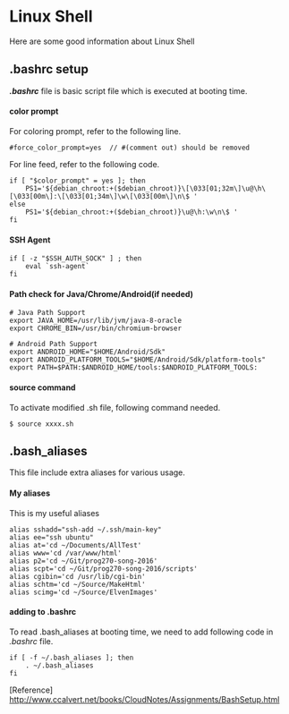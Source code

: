 # Linux Shell
Here are some good information about Linux Shell

## .bashrc setup
***.bashrc*** file is basic script file which is executed at booting time.
#### color prompt
For coloring prompt, refer to the following line.
```
#force_color_prompt=yes  // #(comment out) should be removed
```
For line feed, refer to the following code.
```
if [ "$color_prompt" = yes ]; then
    PS1='${debian_chroot:+($debian_chroot)}\[\033[01;32m\]\u@\h\[\033[00m\]:\[\033[01;34m\]\w\[\033[00m\]\n\$ '
else
    PS1='${debian_chroot:+($debian_chroot)}\u@\h:\w\n\$ '
fi
```
#### SSH Agent
```
if [ -z "$SSH_AUTH_SOCK" ] ; then
    eval `ssh-agent`
fi
```
#### Path check for Java/Chrome/Android(if needed)
```
# Java Path Support
export JAVA_HOME=/usr/lib/jvm/java-8-oracle
export CHROME_BIN=/usr/bin/chromium-browser

# Android Path Support
export ANDROID_HOME="$HOME/Android/Sdk"
export ANDROID_PLATFORM_TOOLS="$HOME/Android/Sdk/platform-tools"
export PATH=$PATH:$ANDROID_HOME/tools:$ANDROID_PLATFORM_TOOLS:
```
#### source command
To activate modified .sh file, following command needed.
```
$ source xxxx.sh
```

## .bash_aliases
This file include extra aliases for various usage.
#### My aliases
This is my useful aliases
```
alias sshadd="ssh-add ~/.ssh/main-key"
alias ee="ssh ubuntu"
alias at='cd ~/Documents/AllTest'
alias www='cd /var/www/html'
alias p2='cd ~/Git/prog270-song-2016'
alias scpt='cd ~/Git/prog270-song-2016/scripts'
alias cgibin='cd /usr/lib/cgi-bin'
alias schtm='cd ~/Source/MakeHtml'
alias scimg='cd ~/Source/ElvenImages'
```
#### adding to .bashrc
To read .bash_aliases at booting time, we need to add following code in *.bashrc* file.
```
if [ -f ~/.bash_aliases ]; then
    . ~/.bash_aliases
fi
```
[Reference]
http://www.ccalvert.net/books/CloudNotes/Assignments/BashSetup.html
